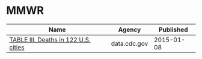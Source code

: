 # MMWR

Name | Agency | Published
---- | ---- | ---------
[TABLE III. Deaths in 122 U.S. cities](../socrata/qpap-3u8w.md) | data.cdc.gov | 2015-01-08

